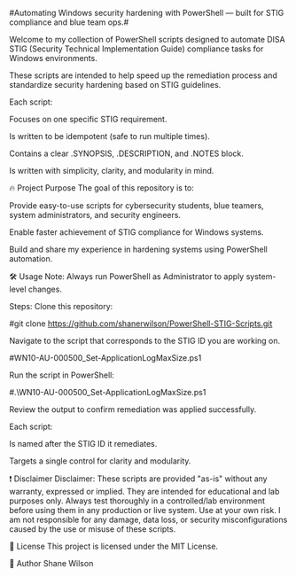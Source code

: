 #Automating Windows security hardening with PowerShell — built for STIG compliance and blue team ops.#


Welcome to my collection of PowerShell scripts designed to automate DISA STIG (Security Technical Implementation Guide) compliance tasks for Windows environments.

These scripts are intended to help speed up the remediation process and standardize security hardening based on STIG guidelines.

Each script:

Focuses on one specific STIG requirement.

Is written to be idempotent (safe to run multiple times).

Contains a clear .SYNOPSIS, .DESCRIPTION, and .NOTES block.

Is written with simplicity, clarity, and modularity in mind.

🔥 Project Purpose
The goal of this repository is to:

Provide easy-to-use scripts for cybersecurity students, blue teamers, system administrators, and security engineers.

Enable faster achievement of STIG compliance for Windows systems.

Build and share my experience in hardening systems using PowerShell automation.

🛠️ Usage
Note: Always run PowerShell as Administrator to apply system-level changes.

Steps:
Clone this repository:

#git clone https://github.com/shanerwilson/PowerShell-STIG-Scripts.git

Navigate to the script that corresponds to the STIG ID you are working on.

#WN10-AU-000500_Set-ApplicationLogMaxSize.ps1

Run the script in PowerShell:

#.\WN10-AU-000500_Set-ApplicationLogMaxSize.ps1

Review the output to confirm remediation was applied successfully.

Each script:

Is named after the STIG ID it remediates.

Targets a single control for clarity and modularity.

❗ Disclaimer
Disclaimer:
These scripts are provided "as-is" without any warranty, expressed or implied.
They are intended for educational and lab purposes only.
Always test thoroughly in a controlled/lab environment before using them in any production or live system.
Use at your own risk.
I am not responsible for any damage, data loss, or security misconfigurations caused by the use or misuse of these scripts.

📜 License
This project is licensed under the MIT License.

👤 Author
Shane Wilson

